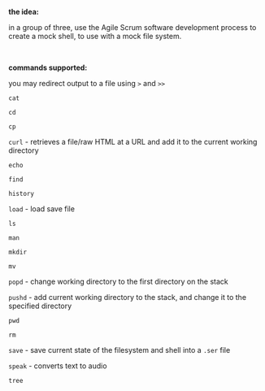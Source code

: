 **the idea:** 

in a group of three, use the Agile Scrum software development process to create a mock shell, to use with a mock file system. 

<br>

**commands supported:** 

you may redirect output to a file using `>` and `>>`

`cat` 

`cd` 

`cp` 

`curl` -   retrieves a file/raw HTML at a URL and add it to the current working directory

`echo`

`find`

`history`

`load` - load save file

`ls`

`man`

`mkdir`

`mv`

`popd` - change working directory to the first directory on the stack

`pushd` - add current working directory to the stack, and change it to the specified directory

`pwd`

`rm`

`save` - save current state of the filesystem and shell into a `.ser` file

`speak` - converts text to audio

`tree`

<br>
